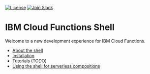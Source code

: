 [![License](https://img.shields.io/badge/license-Apache%202.0-blue.svg)](https://opensource.org/licenses/Apache-2.0)
[![Join Slack](https://img.shields.io/badge/join-slack-9B69A0.svg)](http://slack.openwhisk.org/)

# IBM Cloud Functions Shell

Welcome to a new development experience for IBM Cloud Functions.

- [About the shell](fsh.md)
- [Installation](npm.md)
- Tutorials (TODO)
- [Using the shell for serverless compositions](https://github.com/ibm-functions/composer/blob/master/docs/README.md#tour-of-the-programming-shell)
